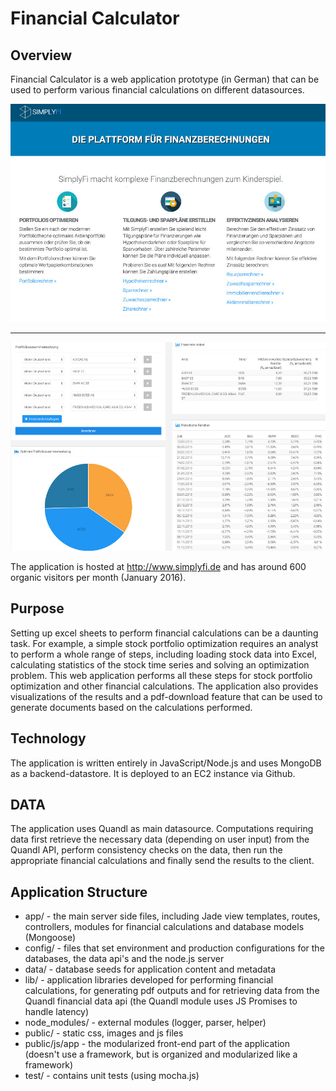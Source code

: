 # Financial Calculator

## Overview
Financial Calculator is a web application prototype (in German) that can be used to perform various financial calculations on different datasources.   

![alt tag](https://github.com/btanz/financial-calculator/blob/master/public/images/app_pics/app01.jpg)
*************
![alt tag](https://github.com/btanz/financial-calculator/blob/master/public/images/app_pics/app02.jpg)

The application is hosted at http://www.simplyfi.de and has around 600 organic visitors per month (January 2016).

## Purpose
Setting up excel sheets to perform financial calculations can be a daunting task. For example, a simple stock portfolio optimization requires an analyst to perform a whole range of steps, including loading stock data into Excel, calculating statistics of the stock time series and solving an optimization problem. This web application performs all these steps for stock portfolio optimization and other financial calculations. The application also provides visualizations of the results and a pdf-download feature that can be used to generate documents based on the calculations performed.
 
## Technology
The application is written entirely in JavaScript/Node.js and uses MongoDB as a backend-datastore. It is deployed to an EC2 instance via Github.
 
## DATA
The application uses Quandl as main datasource. Computations requiring data first retrieve the necessary data (depending on user input) from the Quandl API, perform consistency checks on the data, then run the appropriate financial calculations and finally send the results to the client.

## Application Structure
* app/ - the main server side files, including Jade view templates, routes, controllers, modules for financial calculations and database models (Mongoose)
* config/ - files that set environment and production configurations for the databases, the data api's and the node.js server
* data/ - database seeds for application content and metadata
* lib/ - application libraries developed for performing financial calculations, for generating pdf outputs and for retrieving data from the Quandl financial data api (the Quandl module uses JS Promises to handle latency)
* node_modules/ - external modules (logger, parser, helper)
* public/ - static css, images and js files
* public/js/app - the modularized front-end part of the application (doesn't use a framework, but is organized and modularized like a framework)
* test/ - contains unit tests (using mocha.js)





